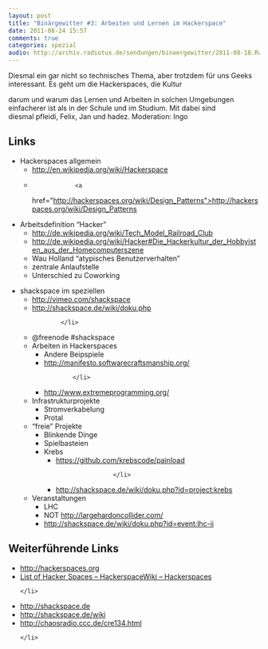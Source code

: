 ```yaml
---
layout: post
title: "Binärgewitter #3: Arbeiten und Lernen im Hackerspace"
date: 2011-08-24 15:57
comments: true
categories: spezial
audio: http://archiv.radiotux.de/sendungen/binaergewitter/2011-08-18.RadioTux.Binaergewitter.3.mp3
---
```

<p>Diesmal ein gar nicht so technisches Thema, aber trotzdem f&#252;r uns Geeks interessant. Es geht um die 
Hackerspaces, die Kultur<br />

darum und warum das Lernen und Arbeiten in solchen Umgebungen einfacherer ist als in der Schule und im Studium. Mit 
dabei sind<br />
diesmal pfleidi, Felix, Jan und hadez. Moderation: Ingo</p>
<div>
<h2 id="internal-source-marker_0.9541014686692506" dir="ltr">Links</h2>
<ul>
<li>Hackerspaces allgemein
<ul>
<li>
				<a 
href="http://en.wikipedia.org/wiki/Hackerspace">http://en.wikipedia.org/wiki/Hackerspace</a>
			</li>
<li>

				<a 
href="http://hackerspaces.org/wiki/Design_Patterns">http://hackerspaces.org/wiki/Design_Patterns</a>
			</li>
</ul>
</li>
<li>
		Arbeitsdefinition “Hacker”
<ul>
<li>
				<a 
href="http://de.wikipedia.org/wiki/Tech_Model_Railroad_Club">http://de.wikipedia.org/wiki/Tech_Model_Railroad_Club</a>
			</li>

<li>
				<a 
href="http://de.wikipedia.org/wiki/Hacker#Die_Hackerkultur_der_Hobbyisten_aus_der_Homecomputerszene">http://de.wikipedia.org/wiki/Hacker#Die_Hackerkultur_der_Hobbyisten_aus_der_Homecomputerszene</a>
			</li>
<li>
				Wau Holland “atypisches Benutzerverhalten”
			</li>
<li>
				zentrale Anlaufstelle
			</li>
<li>
				Unterschied zu Coworking
			</li>

</ul>
</li>
</ul>
<ul>
<li>
		shackspace im speziellen
<ul>
<li>
				<a href="http://vimeo.com/shackspace">http://vimeo.com/shackspace</a>
			</li>
<li>
				<a href="http://shackspace.de/wiki/doku.php">http://shackspace.de/wiki/doku.php</a>

			</li>
<li>
				@freenode #shackspace
			</li>
<li>
		Arbeiten in Hackerspaces
<ul>
<li>
				Andere Beipspiele
			</li>
<li>
				<a 
href="http://manifesto.softwarecraftsmanship.org/">http://manifesto.softwarecraftsmanship.org/</a>

			</li>
<li>
				<a href="http://www.extremeprogramming.org/">http://www.extremeprogramming.org/</a>
			</li>
</ul>
</li>
<li>
		Infrastrukturprojekte
<ul>
<li>
				Stromverkabelung
			</li>

<li>
				Protal
			</li>
</ul>
</li>
<li>“freie” Projekte
<ul>
<li>Blinkende Dinge</li>
<li>Spielbasteien</li>
<li>Krebs
<ul>
<li>
						<a 
href="https://github.com/krebscode/painload">https://github.com/krebscode/painload</a>

					</li>
<li>
						<a 
href="http://shackspace.de/wiki/doku.php?id=project:krebs">http://shackspace.de/wiki/doku.php?id=project:krebs</a>
					</li>
</ul>
</li>
</ul>
</li>
<li>Veranstaltungen
<ul>
<li>
			LHC
		</li>

<li>
			NOT <a href="http://largehardoncollider.com/">http://largehardoncollider.com/</a>
		</li>
<li>
			<a 
href="http://shackspace.de/wiki/doku.php?id=event:lhc-ii">http://shackspace.de/wiki/doku.php?id=event:lhc-ii</a>
		</li>
</ul>
</li>
</ul>
</li>

</ul>
<h2 dir="ltr">Weiterf&#252;hrende Links</h2>
<ul>
<li>
		<a href="http://hackerspaces.org/">http://hackerspaces.org</a>
	</li>
<li>
		<a href="http://hackerspaces.org/wiki/List_of_Hacker_Spaces">List of Hacker Spaces &#8211; 
HackerspaceWiki &#8211; Hackerspaces</a>

	</li>
<li>
		<a href="http://shackspace.de/">http://shackspace.de</a>
	</li>
<li>
		<a href="http://shackspace.de/wiki">http://shackspace.de/wiki</a>
	</li>
<li>
		<a href="http://chaosradio.ccc.de/cre134.html">http://chaosradio.ccc.de/cre134.html</a>

	</li>
</ul>
</div>


